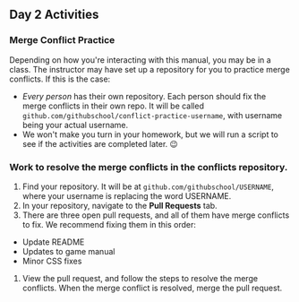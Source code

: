 ## Day 2 Activities

### Merge Conflict Practice

Depending on how you're interacting with this manual, you may be in a class. The instructor may have set up a repository for you to practice merge conflicts. If this is the case:
- _Every person_ has their own repository. Each person should fix the merge conflicts in their own repo. It will be called `github.com/githubschool/conflict-practice-username`, with username being your actual username.
- We won't make you turn in your homework, but we will run a script to see if the activities are completed later. :wink:

### Work to resolve the merge conflicts in the conflicts repository.
1. Find your repository. It will be at `github.com/githubschool/USERNAME`, where your username is replacing the word USERNAME.
1. In your repository, navigate to the **Pull Requests** tab.
1. There are three open pull requests, and all of them have merge conflicts to fix. We recommend fixing them in this order:
  - Update README
  - Updates to game manual
  - Minor CSS fixes
1. View the pull request, and follow the steps to resolve the merge conflicts. When the merge conflict is resolved, merge the pull request.
